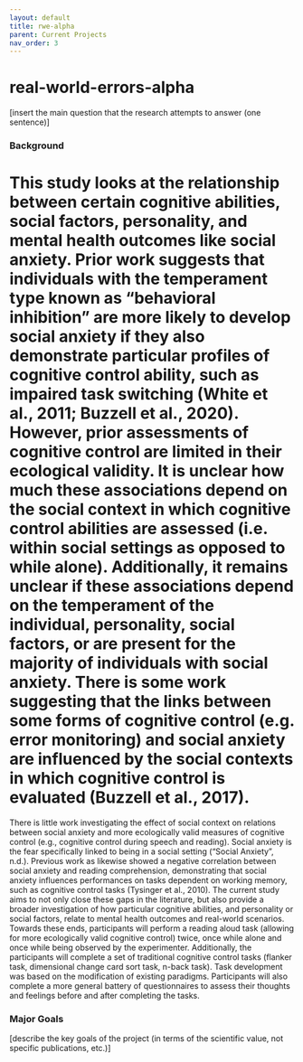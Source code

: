 ```yaml
---
layout: default
title: rwe-alpha
parent: Current Projects
nav_order: 3
---
```


# real-world-errors-alpha

[insert the main question that the research attempts to answer (one sentence)]

### Background


This study looks at the relationship between certain cognitive abilities, social factors, personality, and mental health outcomes like social anxiety. Prior work suggests that individuals with the temperament type known as “behavioral inhibition” are more likely to develop social anxiety if they also demonstrate particular profiles of cognitive control ability, such as impaired task switching  (White et al., 2011; Buzzell et al., 2020). However, prior assessments of cognitive control are limited in their ecological validity. It is unclear how much these associations depend on the social context in which cognitive control abilities are assessed (i.e. within
social settings as opposed to while alone). Additionally, it remains unclear if these associations depend on the temperament of the individual, personality, social factors, or are present for the majority of individuals with social anxiety. There is some work suggesting that the links between some forms of cognitive control (e.g. error monitoring) and social anxiety are influenced by the social contexts in which cognitive control is evaluated (Buzzell et al., 2017).
=======
There is little work investigating the effect of social context on relations between social anxiety and more ecologically valid measures of cognitive control (e.g., cognitive control during speech and reading). Social anxiety is the fear specifically linked to being in a social setting (“Social Anxiety”, n.d.). Previous work as likewise showed a negative correlation between social anxiety and reading comprehension, demonstrating that social anxiety influences performances on tasks dependent on working memory, such as cognitive control tasks (Tysinger et al., 2010). The current study aims to not only close these gaps in the literature, but also provide a broader investigation of how particular cognitive abilities, and personality or social factors, relate to mental health outcomes and real-world scenarios. Towards these ends, participants will perform a reading aloud task (allowing for more ecologically valid cognitive control) twice, once while alone and once while being observed by the experimenter. Additionally, the participants will complete a set of traditional cognitive control tasks (flanker task, dimensional change card sort task, n-back task). Task development was based on the modification of existing paradigms. Participants will also complete a more general battery of questionnaires to assess their thoughts and feelings before and after completing the tasks. 

### Major Goals

[describe the key goals of the project (in terms of the scientific value, not specific publications, etc.)]